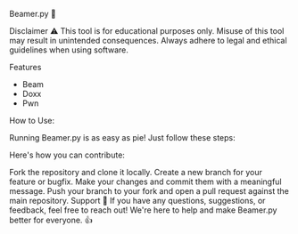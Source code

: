 Beamer.py 🔦

Disclaimer ⚠️
This tool is for educational purposes only. Misuse of this tool may result in unintended consequences. Always adhere to legal and ethical guidelines when using software.

Features 
- Beam  
- Doxx
- Pwn 

How to Use:

Running Beamer.py is as easy as pie! Just follow these steps:


Here's how you can contribute:

Fork the repository and clone it locally.
Create a new branch for your feature or bugfix.
Make your changes and commit them with a meaningful message.
Push your branch to your fork and open a pull request against the main repository.
Support 💬
If you have any questions, suggestions, or feedback, feel free to reach out! We're here to help and make Beamer.py better for everyone. 👍

